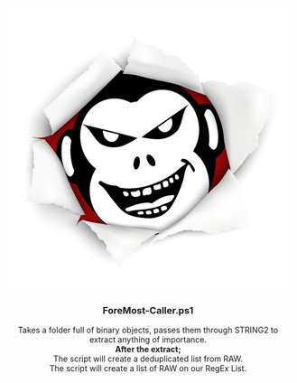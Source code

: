 <br />
<p align="center">
 <a href="https://github.com/JDL-84/" target="_blank">
    <img src="https://github.com/JDL-84/FakePatientPortal/blob/master/Data/Images/Logo_MonkeyFace.png" alt="JDL-84" >
</a>
  <h3 align="center">ForeMost-Caller.ps1</h3>
  <p align="center">
    Takes a folder full of binary objects, passes them through STRING2 to extract anything of importance.
    <br />
    <b>After the extract;</b> 
	<br />The script will create a deduplicated list from RAW. 
	<br />The script will create a list of RAW on our RegEx List. 
  </p>
</p>
